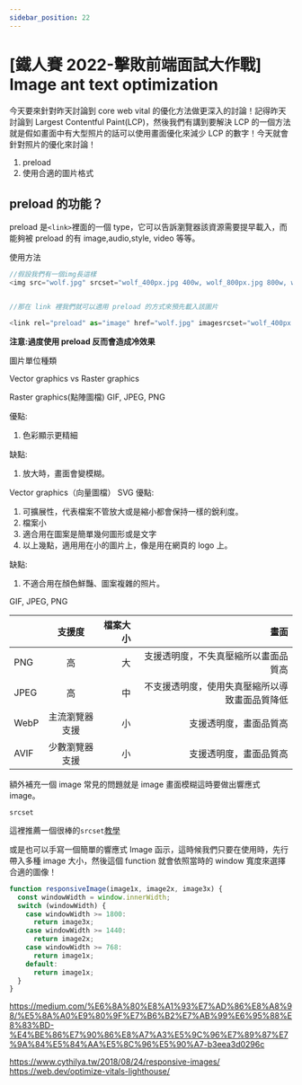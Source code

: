 ```yaml
---
sidebar_position: 22
---
```


# [鐵人賽 2022-擊敗前端面試大作戰] Image ant text optimization

今天要來針對昨天討論到 core web vital 的優化方法做更深入的討論！記得昨天討論到 Largest Contentful Paint(LCP)，然後我們有講到要解決 LCP 的一個方法就是假如畫面中有大型照片的話可以使用畫面優化來減少 LCP 的數字！今天就會針對照片的優化來討論！

1. preload
2. 使用合適的圖片格式

## preload 的功能？

preload 是`<link>`裡面的一個 type，它可以告訴瀏覽器該資源需要提早載入，而能夠被 preload 的有 image,audio,style, video 等等。

使用方法

```js
//假設我們有一個img長這樣
<img src="wolf.jpg" srcset="wolf_400px.jpg 400w, wolf_800px.jpg 800w, wolf_1600px.jpg 1600w" sizes="50vw" alt="A rad wolf">

```

```js

//那在 link 裡我們就可以適用 preload 的方式來預先載入該圖片

<link rel="preload" as="image" href="wolf.jpg" imagesrcset="wolf_400px.jpg 400w, wolf_800px.jpg 800w, wolf_1600px.jpg 1600w" imagesizes="50vw">

```

**注意:過度使用 preload 反而會造成冷效果**

圖片單位種類

Vector graphics vs Raster graphics

Raster graphics(點陣圖檔)
GIF, JPEG, PNG

優點:

1. 色彩顯示更精細

缺點:

1. 放大時，畫面會變模糊。

Vector graphics（向量圖檔）
SVG
優點:

1. 可擴展性，代表檔案不管放大或是縮小都會保持一樣的銳利度。
2. 檔案小
3. 適合用在圖案是簡單幾何圖形或是文字
4. 以上幾點，適用用在小的圖片上，像是用在網頁的 logo 上。

缺點:

1. 不適合用在顏色鮮豔、圖案複雜的照片。

GIF, JPEG, PNG

|      |     支援度     | 檔案大小 |                                           畫面 |
| :--- | :------------: | -------: | ---------------------------------------------: |
| PNG  |       高       |       大 |           支援透明度，不失真壓縮所以畫面品質高 |
| JPEG |       高       |       中 | 不支援透明度，使用失真壓縮所以導致畫面品質降低 |
| WebP | 主流瀏覽器支援 |       小 |                         支援透明度，畫面品質高 |
| AVIF | 少數瀏覽器支援 |       小 |                         支援透明度，畫面品質高 |

額外補充一個 image 常見的問題就是 image 畫面模糊這時要做出響應式 image。

`srcset`

這裡推薦一個很棒的`srcset`[教學](https://shubo.io/responsive-image/#%E7%82%BA%E5%9C%96%E7%89%87%E6%8C%87%E5%AE%9A%E5%A4%A7%E5%B0%8Fsizes-%E5%B1%AC%E6%80%A7)

或是也可以手寫一個簡單的響應式 Image 函示，這時候我們只要在使用時，先行帶入多種 image 大小，然後這個 function 就會依照當時的 window 寬度來選擇合適的圖像！

```js
function responsiveImage(image1x, image2x, image3x) {
  const windowWidth = window.innerWidth;
  switch (windowWidth) {
    case windowWidth >= 1800:
      return image3x;
    case windowWidth >= 1440:
      return image2x;
    case windowWidth >= 768:
      return image1x;
    default:
      return image1x;
  }
}
```

https://medium.com/%E6%8A%80%E8%A1%93%E7%AD%86%E8%A8%98/%E5%8A%A0%E9%80%9F%E7%B6%B2%E7%AB%99%E6%95%88%E8%83%BD-%E4%BE%86%E7%90%86%E8%A7%A3%E5%9C%96%E7%89%87%E7%9A%84%E5%84%AA%E5%8C%96%E5%90%A7-b3eea3d0296c

https://www.cythilya.tw/2018/08/24/responsive-images/
https://web.dev/optimize-vitals-lighthouse/
